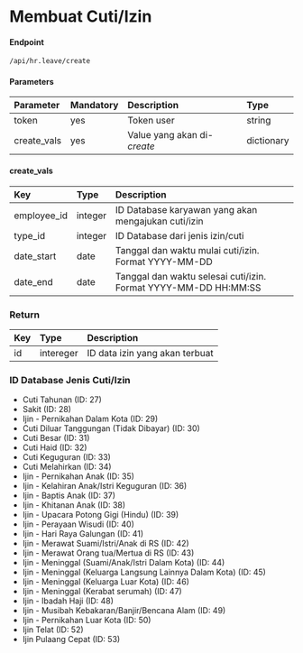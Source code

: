 # Membuat Cuti/Izin

#### Endpoint
```bash
/api/hr.leave/create
```

#### Parameters


| Parameter   | Mandatory | Description                          | Type         |
| :--------   | :-------- | :----------                          | :----------- |
| token       | yes       | Token user                           | string       |
| create_vals | yes       | Value yang akan di-<i>create</i>     | dictionary   |


#### create_vals


| Key               | Type                     | Description                                                                            |
| :---              | :---                     | :---                                                                                   |
| employee_id       | integer                  | ID Database karyawan yang akan mengajukan cuti/izin                                    |
| type_id           | integer                  | ID Database dari jenis izin/cuti                                                       |
| date_start        | date                     | Tanggal dan waktu mulai cuti/izin. Format YYYY-MM-DD                                   |
| date_end          | date                     | Tanggal dan waktu selesai cuti/izin. Format YYYY-MM-DD HH:MM:SS                        |


### Return

| Key               | Type                     | Description                                                                            |
| :---              | :---                     | :---                                                                                   |
| id                | intereger                | ID data izin yang akan terbuat                                                         |


### ID Database Jenis Cuti/Izin

* Cuti Tahunan (ID: 27)
* Sakit (ID: 28)
* Ijin - Pernikahan Dalam Kota (ID: 29)
* Cuti Diluar Tanggungan (Tidak Dibayar) (ID: 30)
* Cuti Besar (ID: 31)
* Cuti Haid (ID: 32)
* Cuti Keguguran (ID: 33)
* Cuti Melahirkan (ID: 34)
* Ijin - Pernikahan Anak (ID: 35)
* Ijin - Kelahiran Anak/Istri Keguguran (ID: 36)
* Ijin - Baptis Anak (ID: 37)
* Ijin - Khitanan Anak (ID: 38)
* Ijin - Upacara Potong Gigi (Hindu) (ID: 39)
* Ijin - Perayaan Wisudi (ID: 40)
* Ijin - Hari Raya Galungan (ID: 41)
* Ijin - Merawat Suami/Istri/Anak di RS (ID: 42)
* Ijin - Merawat Orang tua/Mertua di RS (ID: 43)
* Ijin - Meninggal (Suami/Anak/Istri  Dalam Kota) (ID: 44)
* Ijin - Meninggal (Keluarga Langsung Lainnya Dalam Kota) (ID: 45)
* Ijin - Meninggal (Keluarga Luar Kota) (ID: 46)
* Ijin - Meninggal (Kerabat serumah) (ID: 47)
* Ijin - Ibadah Haji (ID: 48)
* Ijin - Musibah Kebakaran/Banjir/Bencana Alam (ID: 49)
* Ijin - Pernikahan Luar Kota (ID: 50)
* Ijin Telat (ID: 52)
* Ijin Pulaang Cepat (ID: 53)
